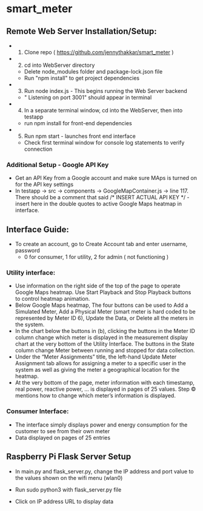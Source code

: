 # smart_meter

## Remote Web Server Installation/Setup:
- 1. Clone repo ( https://github.com/jennythakkar/smart_meter )
- 2. cd into WebServer directory
  - Delete node_modules folder and package-lock.json file
  - Run "npm install" to get project dependencies
- 3. Run node index.js - This begins running the Web Server backend
  - " Listening on port 3001" should appear in terminal
- 4. In a separate terminal window, cd into the WebServer, then into testapp
  - run npm install for front-end dependencies
- 5. Run npm start - launches front end interface
  - Check first terminal window for console log statements to verify connection

### Additional Setup - Google API Key
- Get an API Key from a Google account and make sure MAps is turned on for the API key settings
- In testapp -> src -> components -> GoogleMapContainer.js -> line 117. There should be a comment that said /* INSERT ACTUAL API KEY */ - insert here in the double quotes to active Google Maps heatmap in interface.

## Interface Guide:
- To create an account, go to Create Account tab and enter username, password
  - 0 for consumer, 1 for utility, 2 for admin ( not functioning )
### Utility interface:
- Use information on the right side of the top of the page to operate Google Maps heatmap. Use Start Playback and Stop Playback buttons to control heatmap animation.
- Below Google Maps heatmap, The four buttons can be used to Add a Simulated Meter, Add a Physical Meter (smart meter is hard coded to be represented by Meter ID 6), Update the Data, or Delete all the meters in the system.
- In the chart below the buttons in (b), clicking the buttons in the Meter ID column change which meter is displayed in the measurement display chart at the very bottom of the Utility Interface. The buttons in the State column change Meter between running and stopped for data collection.
- Under the “Meter Assignments” title, the left-hand Update Meter Assignment tab allows for assigning a meter to a specific user in the system as well as giving the meter a geographical location for the heatmap.
- At the very bottom of the page, meter information with each timestamp, real power, reactive power, … is displayed in pages of 25 values. Step © mentions how to change which meter’s information is displayed.

### Consumer Interface:
- The interface simply displays power and energy consumption for the customer to see from their own meter
- Data displayed on pages of 25 entries

## Raspberry Pi Flask Server Setup
- In main.py and flask_server.py, change the IP address and port value to the values shown on the wifi menu (wlan0)

- Run sudo python3 with flask_server.py file

- Click on IP address URL to display data
